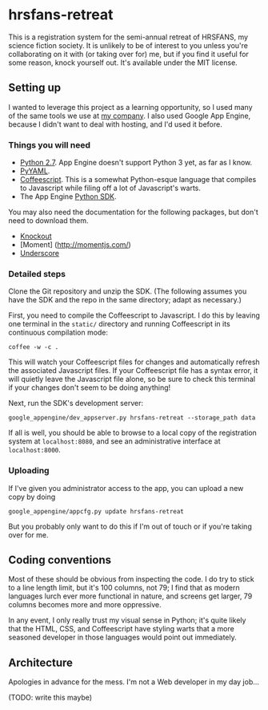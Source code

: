 # hrsfans-retreat

This is a registration system for the semi-annual retreat of HRSFANS, my science fiction society. It
is unlikely to be of interest to you unless you're collaborating on it with (or taking over for) me,
but if you find it useful for some reason, knock yourself out. It's available under the MIT license.


## Setting up

I wanted to leverage this project as a learning opportunity, so I used many of the same tools we use
at [my company](http://www.luminoso.com/). I also used Google App Engine, because I didn't want to
deal with hosting, and I'd used it before.

### Things you will need

  * [Python 2.7](http://python.org/).  App Engine doesn't support Python 3 yet, as far as I know.
  * [PyYAML](http://pyyaml.org/).
  * [Coffeescript](http://coffeescript.org/). This is a somewhat Python-esque language that compiles
    to Javascript while filing off a lot of Javascript's warts.
  * The App Engine [Python SDK](https://cloud.google.com/appengine/downloads).
 
You may also need the documentation for the following packages, but don't need to download them.

  * [Knockout](http://knockoutjs.com/)
  * [Moment] (http://momentjs.com/)
  * [Underscore](http://underscorejs.org/)

### Detailed steps

Clone the Git repository and unzip the SDK. (The following assumes you have the SDK and the repo in
the same directory; adapt as necessary.)

First, you need to compile the Coffeescript to Javascript. I do this by leaving one terminal in the
`static/` directory and running Coffeescript in its continuous compilation mode:

    coffee -w -c .

This will watch your Coffeescript files for changes and automatically refresh the associated
Javascript files. If your Coffeescript file has a syntax error, it will quietly leave the Javascript
file alone, so be sure to check this terminal if your changes don't seem to be doing anything!

Next, run the SDK's development server:

    google_appengine/dev_appserver.py hrsfans-retreat --storage_path data

If all is well, you should be able to browse to a local copy of the registration system at
`localhost:8080`, and see an administrative interface at `localhost:8000`.

### Uploading

If I've given you administrator access to the app, you can upload a new copy by doing

    google_appengine/appcfg.py update hrsfans-retreat

But you probably only want to do this if I'm out of touch or if you're taking over for me.


## Coding conventions

Most of these should be obvious from inspecting the code.  I do try to stick to a line length limit,
but it's 100 columns, not 79; I find that as modern languages lurch ever more functional in nature,
and screens get larger, 79 columns becomes more and more oppressive.

In any event, I only really trust my visual sense in Python; it's quite likely that the HTML, CSS,
and Coffeescript have styling warts that a more seasoned developer in those languages would point
out immediately.


## Architecture

Apologies in advance for the mess.  I'm not a Web developer in my day job...

(TODO: write this maybe)
